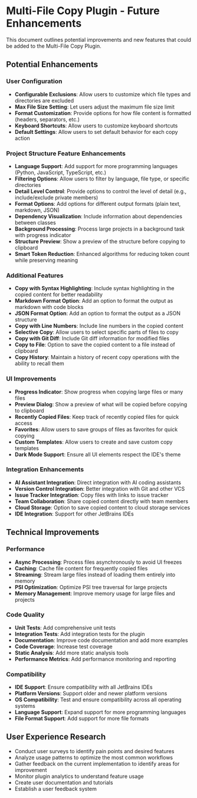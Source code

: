 # Multi-File Copy Plugin - Future Enhancements

This document outlines potential improvements and new features that could be added to the Multi-File Copy Plugin.

## Potential Enhancements

### User Configuration
- **Configurable Exclusions**: Allow users to customize which file types and directories are excluded
- **Max File Size Setting**: Let users adjust the maximum file size limit
- **Format Customization**: Provide options for how file content is formatted (headers, separators, etc.)
- **Keyboard Shortcuts**: Allow users to customize keyboard shortcuts
- **Default Settings**: Allow users to set default behavior for each copy action

### Project Structure Feature Enhancements
- **Language Support**: Add support for more programming languages (Python, JavaScript, TypeScript, etc.)
- **Filtering Options**: Allow users to filter by language, file type, or specific directories
- **Detail Level Control**: Provide options to control the level of detail (e.g., include/exclude private members)
- **Format Options**: Add options for different output formats (plain text, markdown, JSON)
- **Dependency Visualization**: Include information about dependencies between classes
- **Background Processing**: Process large projects in a background task with progress indicator
- **Structure Preview**: Show a preview of the structure before copying to clipboard
- **Smart Token Reduction**: Enhanced algorithms for reducing token count while preserving meaning

### Additional Features
- **Copy with Syntax Highlighting**: Include syntax highlighting in the copied content for better readability
- **Markdown Format Option**: Add an option to format the output as markdown with code blocks
- **JSON Format Option**: Add an option to format the output as a JSON structure
- **Copy with Line Numbers**: Include line numbers in the copied content
- **Selective Copy**: Allow users to select specific parts of files to copy
- **Copy with Git Diff**: Include Git diff information for modified files
- **Copy to File**: Option to save the copied content to a file instead of clipboard
- **Copy History**: Maintain a history of recent copy operations with the ability to recall them

### UI Improvements
- **Progress Indicator**: Show progress when copying large files or many files
- **Preview Dialog**: Show a preview of what will be copied before copying to clipboard
- **Recently Copied Files**: Keep track of recently copied files for quick access
- **Favorites**: Allow users to save groups of files as favorites for quick copying
- **Custom Templates**: Allow users to create and save custom copy templates
- **Dark Mode Support**: Ensure all UI elements respect the IDE's theme

### Integration Enhancements
- **AI Assistant Integration**: Direct integration with AI coding assistants
- **Version Control Integration**: Better integration with Git and other VCS
- **Issue Tracker Integration**: Copy files with links to issue tracker
- **Team Collaboration**: Share copied content directly with team members
- **Cloud Storage**: Option to save copied content to cloud storage services
- **IDE Integration**: Support for other JetBrains IDEs

## Technical Improvements

### Performance
- **Async Processing**: Process files asynchronously to avoid UI freezes
- **Caching**: Cache file content for frequently copied files
- **Streaming**: Stream large files instead of loading them entirely into memory
- **PSI Optimization**: Optimize PSI tree traversal for large projects
- **Memory Management**: Improve memory usage for large files and projects

### Code Quality
- **Unit Tests**: Add comprehensive unit tests
- **Integration Tests**: Add integration tests for the plugin
- **Documentation**: Improve code documentation and add more examples
- **Code Coverage**: Increase test coverage
- **Static Analysis**: Add more static analysis tools
- **Performance Metrics**: Add performance monitoring and reporting

### Compatibility
- **IDE Support**: Ensure compatibility with all JetBrains IDEs
- **Platform Versions**: Support older and newer platform versions
- **OS Compatibility**: Test and ensure compatibility across all operating systems
- **Language Support**: Expand support for more programming languages
- **File Format Support**: Add support for more file formats

## User Experience Research
- Conduct user surveys to identify pain points and desired features
- Analyze usage patterns to optimize the most common workflows
- Gather feedback on the current implementation to identify areas for improvement
- Monitor plugin analytics to understand feature usage
- Create user documentation and tutorials
- Establish a user feedback system 